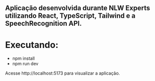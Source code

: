 ## Aplicação desenvolvida durante NLW Experts utilizando React, TypeScript, Tailwind e a SpeechRecognition API.

# Executando:

- npm install
- npm run dev

Acesse http://localhost:5173 para visualizar a aplicação.
